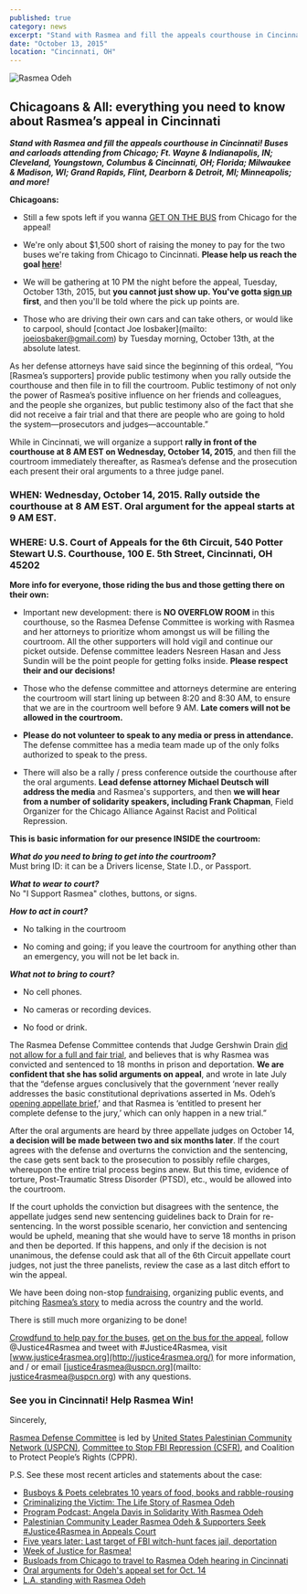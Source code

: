 ```yaml
---
published: true
category: news
excerpt: "Stand with Rasmea and fill the appeals courthouse in Cincinnati! Here is everything you need to know about getting there and what's going to happen."
date: "October 13, 2015"
location: "Cincinnati, OH"
---
```



![Rasmea Odeh]({{site.baseurl}}/assets/img/rasmealaughing.jpg) 

## Chicagoans & All: everything you need to know about Rasmea’s appeal in Cincinnati
**_Stand with Rasmea and fill the appeals courthouse in Cincinnati! Buses and carloads attending from Chicago; Ft. Wayne & Indianapolis, IN; Cleveland, Youngstown, Columbus & Cincinnati, OH; Florida; Milwaukee & Madison, WI; Grand Rapids, Flint, Dearborn & Detroit, MI; Minneapolis; and more!_**

**Chicagoans:**

- Still a few spots left if you wanna [GET ON THE BUS](https://docs.google.com/forms/d/1v5hyF1IVhpOY8Yma1JMWMWOMFUMLQeN3Vyg9pHXHs-0/viewform?c=0&w=1) from Chicago for the appeal!

- We're only about $1,500 short of raising the money to pay for the two buses we're taking from Chicago to Cincinnati. **Please help us reach the goal [here](https://www.youcaring.com/rasmea-defense-committee-435256)**!

- We will be gathering at 10 PM the night before the appeal, Tuesday, October 13th, 2015, but **you cannot just show up. You've gotta [sign up](https://docs.google.com/forms/d/1v5hyF1IVhpOY8Yma1JMWMWOMFUMLQeN3Vyg9pHXHs-0/viewform?c=0&w=1) first**, and then you'll be told where the pick up points are.
- Those who are driving their own cars and can take others, or would like to carpool, should [contact Joe Iosbaker](mailto: joeiosbaker@gmail.com) by Tuesday morning, October 13th, at the absolute latest.

As her defense attorneys have said since the beginning of this ordeal, “You [Rasmea’s supporters] provide public testimony when you rally outside the courthouse and then file in to fill the courtroom. Public testimony of not only the power of Rasmea’s positive influence on her friends and colleagues, and the people she organizes, but public testimony also of the fact that she did not receive a fair trial and that there are people who are going to hold the system—prosecutors and judges—accountable.”

While in Cincinnati, we will organize a support **rally in front of the courthouse at 8 AM EST on Wednesday, October 14, 2015**, and then fill the courtroom immediately thereafter, as Rasmea’s defense and the prosecution each present their oral arguments to a three judge panel.

### WHEN: Wednesday, October 14, 2015. Rally outside the courthouse at 8 AM EST. Oral argument for the appeal starts at 9 AM EST.

### WHERE: U.S. Court of Appeals for the 6th Circuit, 540 Potter Stewart U.S. Courthouse, 100 E. 5th Street, Cincinnati, OH 45202

**More info for everyone, those riding the bus and those getting there on their own:**

- Important new development: there is **NO OVERFLOW ROOM** in this courthouse, so the Rasmea Defense Committee is working with Rasmea and her attorneys to prioritize whom amongst us will be filling the courtroom. All the other supporters will hold vigil and continue our picket outside. Defense committee leaders Nesreen Hasan and Jess Sundin will be the point people for getting folks inside. **Please respect their and our decisions!**

- Those who the defense committee and attorneys determine are entering the courtroom will start lining up between 8:20 and 8:30 AM, to ensure that we are in the courtroom well before 9 AM. **Late comers will not be allowed in the courtroom.**

- **Please do not volunteer to speak to any media or press in attendance.** The defense committee has a media team made up of the only folks authorized to speak to the press. 

- There will also be a rally / press conference outside the courthouse after the oral arguments. **Lead defense attorney Michael Deutsch will address the media** and Rasmea's supporters, and then **we will hear from a number of solidarity speakers, including Frank Chapman**, Field Organizer for the Chicago Alliance Against Racist and Political Repression.

**This is basic information for our presence INSIDE the courtroom:**

_**What do you need to bring to get into the courtroom?**_ 
<br>Must bring ID: it can be a Drivers license, State I.D., or Passport.

_**What to wear to court?**_ 
<br>No "I Support Rasmea" clothes, buttons, or signs.

_**How to act in court?**_

- No talking in the courtroom

- No coming and going; if you leave the courtroom for anything other than an emergency, you will not be let back in.

_**What not to bring to court?**_

- No cell phones.

- No cameras or recording devices.

- No food or drink.

The Rasmea Defense Committee contends that Judge Gershwin Drain [did not allow for a full and fair trial](http://justice4rasmea.org/news/2014/11/10/rasmea-found-guilty/), and believes that is why Rasmea was convicted and sentenced to 18 months in prison and deportation. **We are confident that she has solid arguments on appeal**, and wrote in late July that the “defense argues conclusively that the government ‘never really addresses the basic constitutional deprivations asserted in Ms. Odeh’s [opening appellate brief](http://www.stopfbi.net/sites/default/files/appellantbrief.pdf),’ and that Rasmea is ‘entitled to present her complete defense to the jury,’ which can only happen in a new trial.”

After the oral arguments are heard by three appellate judges on October 14, **a decision will be made between two and six months later**. If the court agrees with the defense and overturns the conviction and the sentencing, the case gets sent back to the prosecution to possibly refile charges, whereupon the entire trial process begins anew. But this time, evidence of torture, Post-Traumatic Stress Disorder (PTSD), etc., would be allowed into the courtroom.

If the court upholds the conviction but disagrees with the sentence, the appellate judges send new sentencing guidelines back to Drain for re-sentencing. In the worst possible scenario, her conviction and sentencing would be upheld, meaning that she would have to serve 18 months in prison and then be deported. If this happens, and only if the decision is not unanimous, the defense could ask that all of the 6th Circuit appellate court judges, not just the three panelists, review the case as a last ditch effort to win the appeal.

We have been doing non-stop [fundraising](https://www.youcaring.com/rasmea-defense-committee-435256), organizing public events, and pitching [Rasmea’s story](http://justice4rasmea.org/about/) to media across the country and the world.

There is still much more organizing to be done!

[Crowdfund to help pay for the buses](https://www.youcaring.com/rasmea-defense-committee-435256), [get on the bus for the appeal](https://docs.google.com/forms/d/1v5hyF1IVhpOY8Yma1JMWMWOMFUMLQeN3Vyg9pHXHs-0/viewform?c=0&w=1), follow @Justice4Rasmea and tweet with #Justice4Rasmea, visit [www.justice4rasmea.org](http://justice4rasmea.org/) for more information, and / or email [justice4rasmea@uspcn.org](mailto: justice4rasmea@uspcn.org) with any questions.

### See you in Cincinnati! Help Rasmea Win!

Sincerely,

[Rasmea Defense Committee](http://justice4rasmea.org/defense-committee/) is led by [United States Palestinian Community Network (USPCN)](http://uspcn.org/), [Committee to Stop FBI Repression (CSFR)](http://www.stopfbi.net/), and Coalition to Protect People’s Rights (CPPR).

P.S. See these most recent articles and statements about the case:

- [Busboys & Poets celebrates 10 years of food, books and rabble-rousing](https://www.washingtonpost.com/news/style-blog/wp/2015/10/03/busboys-poets-celebrates-10-years-of-food-books-and-rabble-rousing/)
- [Criminalizing the Victim: The Life Story of Rasmea Odeh](https://plutopress.wordpress.com/2014/11/25/criminalizing-the-victim-the-life-story-of-rasmea-odeh/)
- [Program Podcast: Angela Davis in Solidarity With Rasmea Odeh](http://www.radio4all.net/responder.php/podcast/podcast.xml?program_id=82145&version_id=90635&version=1)
- [Palestinian Community Leader Rasmea Odeh & Supporters Seek #Justice4Rasmea in Appeals Court](http://chicagomonitor.com/2015/10/palestinian-community-leader-rasmea-odeh-and-supporters-seek-justice4rasmea-in-appeals-court/)
- [Five years later: Last target of FBI witch-hunt faces jail, deportation](http://www.defendingdissent.org/now/news/five-years-later-last-target-of-fbi-witchhunt-faces-jail-deportation/)
- [Week of Justice for Rasmea!](http://www.stopfbi.net/take-action/2015/8/19/week-justice-rasmea-september-8-14)
- [Busloads from Chicago to travel to Rasmea Odeh hearing in Cincinnati](http://www.fightbacknews.org/2015/10/8/busloads-chicago-travel-rasmea-odeh-hearing-cincinnati)
- [Oral arguments for Odeh's appeal set for Oct. 14](http://www.arabamericannews.com/news/news/id_10994/Argument-for-Odehs-appeal-set-for-Oct-14.html)
- [L.A. standing with Rasmea Odeh](http://www.fightbacknews.org/2015/10/8/la-standing-rasmea-odeh)